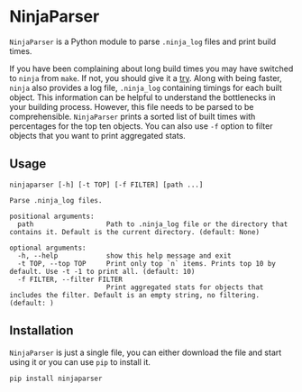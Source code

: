 # NinjaParser
`NinjaParser` is a Python module to parse `.ninja_log` files and print build times.

If you have been complaining about long build times you may have switched to `ninja` from `make`. If not, you should give it a [try](https://ninja-build.org/). 
Along with being faster, `ninja` also provides a log file, `.ninja_log` containing timings for each built object. 
This information can be helpful to understand the bottlenecks in your building process. However, this file needs to be parsed to be comprehensible.
`NinjaParser` prints a sorted list of built times with percentages for the top ten objects. You can also use `-f` option to filter objects that
you want to print aggregated stats.

## Usage
```
ninjaparser [-h] [-t TOP] [-f FILTER] [path ...]

Parse .ninja_log files.

positional arguments:
  path                  Path to .ninja_log file or the directory that contains it. Default is the current directory. (default: None)

optional arguments:
  -h, --help            show this help message and exit
  -t TOP, --top TOP     Print only top `n` items. Prints top 10 by default. Use -t -1 to print all. (default: 10)
  -f FILTER, --filter FILTER
                        Print aggregated stats for objects that includes the filter. Default is an empty string, no filtering. (default: )
```

## Installation

`NinjaParser` is just a single file, you can either download the file and start using it or you can use `pip` to install it.

`pip install ninjaparser`
